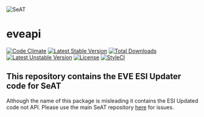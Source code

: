 ![SeAT](http://i.imgur.com/aPPOxSK.png)
# eveapi

[![Code Climate](https://codeclimate.com/github/eveseat/eveapi/badges/gpa.svg)](https://codeclimate.com/github/eveseat/eveapi)
[![Latest Stable Version](https://poser.pugx.org/eveseat/eveapi/v/stable)](https://packagist.org/packages/eveseat/eveapi)
[![Total Downloads](https://poser.pugx.org/eveseat/eveapi/downloads)](https://packagist.org/packages/eveseat/eveapi)
[![Latest Unstable Version](https://poser.pugx.org/eveseat/eveapi/v/unstable)](https://packagist.org/packages/eveseat/eveapi)
[![License](https://poser.pugx.org/eveseat/eveapi/license)](https://packagist.org/packages/eveseat/eveapi)
[![StyleCI](https://styleci.io/repos/41200663/shield?branch=master)](https://styleci.io/repos/41200663)

## This repository contains the EVE ESI Updater code for SeAT
Although the name of this package is misleading it contains the ESI Updated code not API. Please use the main SeAT repository [here](https://github.com/eveseat/seat) for issues.


